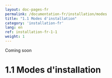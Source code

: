 ```yaml
---
layout: doc-pages-fr
permalink: /documentation-fr/installation/modes
title: "1.1 Modes d'installation"
category: 'installation-fr'
lang: en
ref: installation-fr-1-1
weight: 1
---
```


<span class="label label-info">Coming soon</span>

# 1.1 Modes d'installation

